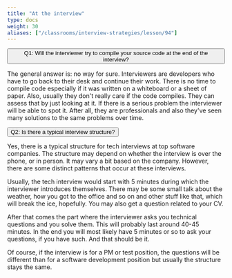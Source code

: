 ```yaml
---
title: "At the interview"
type: docs
weight: 30
aliases: ["/classrooms/interview-strategies/lesson/94"]
---
```

<div class="accordion" id="accordionExample" class="open">
  <div class="accordion-item">
    <div class="accordion-header" id="headingOne">
      <button class="accordion-button collapsed" type="button" data-bs-toggle="collapse" data-bs-target="#collapseOne" aria-expanded="false" aria-controls="collapseOne">
        Q1: Will the interviewer try to compile your source code at the end of the interview?
      </button>
    </div>
    <div id="collapseOne" class="accordion-collapse collapse" aria-labelledby="headingOne" data-bs-parent="#accordionExample">
      <div class="accordion-body">
        <p>The general answer is: no way for sure. Interviewers are developers who have to go back to their desk and continue their work. There is no time to compile code especially if it was written on a whiteboard or a sheet of paper. Also, usually they don't really care if the code compiles. They can assess that by just looking at it. If there is a serious problem the interviewer will be able to spot it. After all, they are professionals and also they've seen many solutions to the same problems over time.</p>
      </div>
    </div>
  </div>

  <div class="accordion-item">
    <div class="accordion-header" id="headingTwo">
      <button class="accordion-button collapsed" type="button" data-bs-toggle="collapse" data-bs-target="#collapseTwo" aria-expanded="false" aria-controls="collapseTwo">
        Q2: Is there a typical interview structure?
      </button>
    </div>
    <div id="collapseTwo" class="accordion-collapse collapse" aria-labelledby="headingTwo" data-bs-parent="#accordionExample">
      <div class="accordion-body">
        <p>Yes, there is a typical structure for tech interviews at top software companies. The structure may depend on whether the interview is over the phone, or in person. It may vary a bit based on the company. However, there are some distinct patterns that occur at these interviews.</p>
        <p>Usually, the tech interview would start with 5 minutes during which the interviewer introduces themselves. There may be some small talk about the weather, how you got to the office and so on and other stuff like that, which will break the ice, hopefully. You may also get a question related to your CV.</p>
        <p>After that comes the part where the interviewer asks you technical questions and you solve them. This will probably last around 40-45 minutes. In the end you will most likely have 5 minutes or so to ask your questions, if you have such. And that should be it.</p>
        <p>Of course, if the interview is for a PM or test position, the questions will be different than for a software development position but usually the structure stays the same.</p>
      </div>
    </div>
  </div>
</div>
